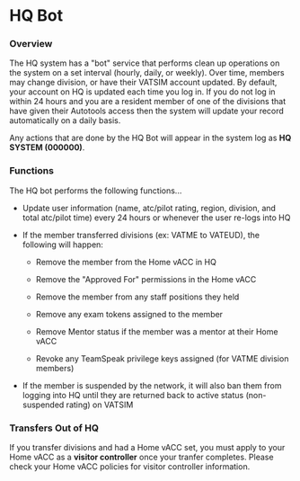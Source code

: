 # HQ Bot

### Overview

The HQ system has a "bot" service that performs clean up operations on the system on a set interval \(hourly, daily, or weekly\). Over time, members may change division, or have their VATSIM account updated. By default, your account on HQ is updated each time you log in. If you do not log in within 24 hours and you are a resident member of one of the divisions that have given their Autotools access then the system will update your record automatically on a daily basis.

Any actions that are done by the HQ Bot will appear in the system log as **HQ SYSTEM (000000)**.

### Functions

The HQ bot performs the following functions...

* Update user information \(name, atc/pilot rating, region, division, and total atc/pilot time\) every 24 hours or whenever the user re-logs into HQ

* If the member transferred divisions \(ex: VATME to VATEUD\), the following will happen:

  * Remove the member from the Home vACC in HQ

  * Remove the "Approved For" permissions in the Home vACC

  * Remove the member from any staff positions they held

  * Remove any exam tokens assigned to the member

  * Remove Mentor status if the member was a mentor at their Home vACC

  * Revoke any TeamSpeak privilege keys assigned \(for VATME division members\)

* If the member is suspended by the network, it will also ban them from logging into HQ until they are returned back to active status \(non-suspended rating\) on VATSIM

### Transfers Out of HQ

If you transfer divisions and had a Home vACC set, you must apply to your Home vACC as a **visitor controller** once your tranfer completes. Please check your Home vACC policies for visitor controller information.

